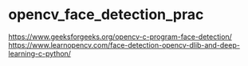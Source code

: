 # opencv_face_detection_prac
https://www.geeksforgeeks.org/opencv-c-program-face-detection/
https://www.learnopencv.com/face-detection-opencv-dlib-and-deep-learning-c-python/

